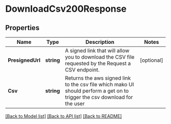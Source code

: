 # DownloadCsv200Response

## Properties

Name | Type | Description | Notes
------------ | ------------- | ------------- | -------------
**PresignedUrl** | **string** | A signed link that will allow you to download the CSV file requested by the Request a CSV endpoint. |[optional] 
**Csv** | **string** | Returns the aws signed link to the csv file which mako UI should perform a get on to trigger the csv download for the user |

[[Back to Model list]](../README.md#documentation-for-models) [[Back to API list]](../README.md#documentation-for-api-endpoints) [[Back to README]](../README.md)


